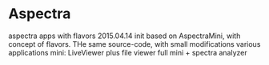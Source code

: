 # Aspectra
aspectra apps with flavors
2015.04.14 init
  based on AspectraMini, with concept of flavors. THe same source-code, with small modifications various applications
  mini: LiveViewer plus file viewer
  full mini + spectra analyzer
